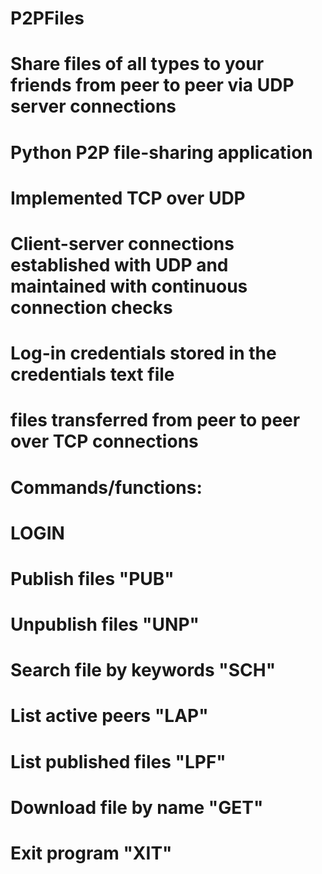 # P2PFiles

# Share files of all types to your friends from peer to peer via UDP server connections

# Python P2P file-sharing application
# Implemented TCP over UDP
# Client-server connections established with UDP and maintained with continuous connection checks
# Log-in credentials stored in the credentials text file
# files transferred from peer to peer over TCP connections

# Commands/functions:
  # LOGIN
  # Publish files "PUB"
  # Unpublish files "UNP"
  # Search file by keywords "SCH"
  # List active peers "LAP"
  # List published files "LPF"
  # Download file by name "GET"
  # Exit program "XIT"
